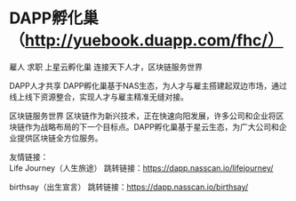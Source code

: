 # DAPP孵化巢（http://yuebook.duapp.com/fhc/）

雇人 求职 上星云孵化巢
连接天下人才，区块链服务世界

DAPP人才共享
DAPP孵化巢基于NAS生态，为人才与雇主搭建起双边市场，通过线上线下资源整合，实现人才与雇主精准无缝对接。

区块链服务世界
区块链作为新兴技术，正在快速向阳发展，许多公司和企业将区块链作为战略布局的下一个目标点。DAPP孵化巢基于星云生态，为广大公司和企业提供区块链全方位服务。


友情链接：<br>
Life Journey（人生旅途）
跳转链接：https://dapp.nasscan.io/lifejourney/

birthsay（出生宣言）
跳转链接：https://dapp.nasscan.io/birthsay/
